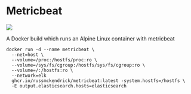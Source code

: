 Metricbeat
=============

[![](https://github.com/russmckendrick/docker/workflows/metricbeat/badge.svg)](https://github.com/users/russmckendrick/packages/container/package/metricbeat)

A Docker build which runs an Alpine Linux container with metricbeat

```
docker run -d --name metricbeat \
  --net=host \
  --volume=/proc:/hostfs/proc:ro \
  --volume=/sys/fs/cgroup:/hostfs/sys/fs/cgroup:ro \
  --volume=/:/hostfs:ro \
  --network=elk
  ghcr.io/russmckendrick/metricbeat:latest -system.hostfs=/hostfs \
  -E output.elasticsearch.hosts=elasticsearch
```